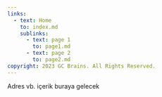 ```yaml
---
links:
  - text: Home
    to: index.md
    sublinks:
      - text: page 1
        to: page1.md
      - text: page 2
        to: page2.md
copyright: 2023 GC Brains. All Rights Reserved.
---
```


Adres vb. içerik buraya gelecek
